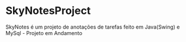 # SkyNotesProject
SkyNotes é um projeto de anotações de tarefas feito em Java(Swing) e MySql - Projeto em Andamento
